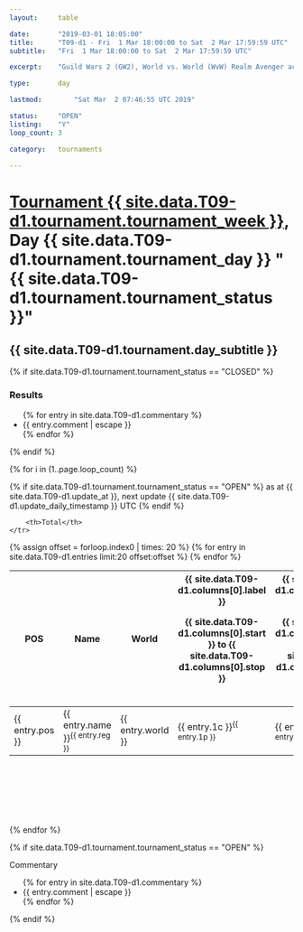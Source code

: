 ```yaml
---
layout: 	table

date: 		"2019-03-01 18:05:00"
title: 		"T09-d1 - Fri  1 Mar 18:00:00 to Sat  2 Mar 17:59:59 UTC"
subtitle: 	"Fri  1 Mar 18:00:00 to Sat  2 Mar 17:59:59 UTC"

excerpt:    "Guild Wars 2 (GW2), World vs. World (WvW) Realm Avenger achivement Tournament. \"Every Kill Counts\""

type:       day

lastmod: 		"Sat Mar  2 07:46:55 UTC 2019"

status:     "OPEN"
listing:    "Y"
loop_count: 3

category: 	tournaments

---
```

<div class="table_header">
    <h1><a href="{{ site.data.T09-d1.tournament.week_url }}">Tournament {{ site.data.T09-d1.tournament.tournament_week }}</a>, Day {{ site.data.T09-d1.tournament.tournament_day }} "{{ site.data.T09-d1.tournament.tournament_status }}"</h1>
    <h2>{{ site.data.T09-d1.tournament.day_subtitle }}</h2> 
</div>

{% if site.data.T09-d1.tournament.tournament_status == "CLOSED" %} 
<div class="commentary">
  <h3>Results</h3>
  <ul>
    {% for entry in site.data.T09-d1.commentary %}
    <li class="commentary_list">{{ entry.comment | escape }}</li>
    {% endfor %}
  </ul>
</div>
{% endif %}


{% for i in (1..page.loop_count) %}

{% if site.data.T09-d1.tournament.tournament_status == "OPEN" %} 
<span class="table_nextupdate">as at {{ site.data.T09-d1.update_at }}, next update {{ site.data.T09-d1.update_daily_timestamp }} UTC</span> 
{% endif %}

<table class="day_table">
  <colgroup>
    <col style="width:18px">
    <col style="width:55px">
    <col style="width:55px">
    <col style="width:12px">
    <col style="width:12px">
    <col style="width:12px">
    <col style="width:12px">
    <col style="width:12px">
    <col style="width:12px">
    <col style="width:12px">
    <col style="width:12px">
    <col style="width:12px">
    <col style="width:12px">
    <col style="width:12px">
    <col style="width:12px">
    <col style="width:12px">
    <col style="width:12px">
    <col style="width:12px">
    <col style="width:12px">
    <col style="width:12px">
    <col style="width:12px">
    <col style="width:12px">
    <col style="width:12px">
    <col style="width:12px">
    <col style="width:12px">
    <col style="width:12px">
    <col style="width:12px">
    <col style="width:18px">
  </colgroup>  
  <thead>
    <tr>
        <th>POS</th>
        <th class="AlignLeft">Name</th>
        <th class="AlignLeft">World</th>

<th><div class="label">{{ site.data.T09-d1.columns[0].label }}<p class="onhover">{{ site.data.T09-d1.columns[0].start }} to {{ site.data.T09-d1.columns[0].stop }}</p></div>​</th>
<th><div class="label">{{ site.data.T09-d1.columns[1].label }}<p class="onhover">{{ site.data.T09-d1.columns[1].start }} to {{ site.data.T09-d1.columns[1].stop }}</p></div>​</th>
<th><div class="label">{{ site.data.T09-d1.columns[2].label }}<p class="onhover">{{ site.data.T09-d1.columns[2].start }} to {{ site.data.T09-d1.columns[2].stop }}</p></div>​</th>
<th><div class="label">{{ site.data.T09-d1.columns[3].label }}<p class="onhover">{{ site.data.T09-d1.columns[3].start }} to {{ site.data.T09-d1.columns[3].stop }}</p></div>​</th>
<th><div class="label">{{ site.data.T09-d1.columns[4].label }}<p class="onhover">{{ site.data.T09-d1.columns[4].start }} to {{ site.data.T09-d1.columns[4].stop }}</p></div>​</th>
<th><div class="label">{{ site.data.T09-d1.columns[5].label }}<p class="onhover">{{ site.data.T09-d1.columns[5].start }} to {{ site.data.T09-d1.columns[5].stop }}</p></div>​</th>
<th><div class="label">{{ site.data.T09-d1.columns[6].label }}<p class="onhover">{{ site.data.T09-d1.columns[6].start }} to {{ site.data.T09-d1.columns[6].stop }}</p></div>​</th>
<th><div class="label">{{ site.data.T09-d1.columns[7].label }}<p class="onhover">{{ site.data.T09-d1.columns[7].start }} to {{ site.data.T09-d1.columns[7].stop }}</p></div>​</th>
<th><div class="label">{{ site.data.T09-d1.columns[8].label }}<p class="onhover">{{ site.data.T09-d1.columns[8].start }} to {{ site.data.T09-d1.columns[8].stop }}</p></div>​</th>
<th><div class="label">{{ site.data.T09-d1.columns[9].label }}<p class="onhover">{{ site.data.T09-d1.columns[9].start }} to {{ site.data.T09-d1.columns[9].stop }}</p></div>​</th>
<th><div class="label">{{ site.data.T09-d1.columns[10].label }}<p class="onhover">{{ site.data.T09-d1.columns[10].start }} to {{ site.data.T09-d1.columns[10].stop }}</p></div>​</th>

<th><div class="label">{{ site.data.T09-d1.columns[11].label }}<p class="onhover">{{ site.data.T09-d1.columns[11].start }} to {{ site.data.T09-d1.columns[11].stop }}</p></div>​</th>
<th><div class="label">{{ site.data.T09-d1.columns[12].label }}<p class="onhover">{{ site.data.T09-d1.columns[12].start }} to {{ site.data.T09-d1.columns[12].stop }}</p></div>​</th>
<th><div class="label">{{ site.data.T09-d1.columns[13].label }}<p class="onhover">{{ site.data.T09-d1.columns[13].start }} to {{ site.data.T09-d1.columns[13].stop }}</p></div>​</th>
<th><div class="label">{{ site.data.T09-d1.columns[14].label }}<p class="onhover">{{ site.data.T09-d1.columns[14].start }} to {{ site.data.T09-d1.columns[14].stop }}</p></div>​</th>
<th><div class="label">{{ site.data.T09-d1.columns[15].label }}<p class="onhover">{{ site.data.T09-d1.columns[15].start }} to {{ site.data.T09-d1.columns[15].stop }}</p></div>​</th>
<th><div class="label">{{ site.data.T09-d1.columns[16].label }}<p class="onhover">{{ site.data.T09-d1.columns[16].start }} to {{ site.data.T09-d1.columns[16].stop }}</p></div>​</th>
<th><div class="label">{{ site.data.T09-d1.columns[17].label }}<p class="onhover">{{ site.data.T09-d1.columns[17].start }} to {{ site.data.T09-d1.columns[17].stop }}</p></div>​</th>
<th><div class="label">{{ site.data.T09-d1.columns[18].label }}<p class="onhover">{{ site.data.T09-d1.columns[18].start }} to {{ site.data.T09-d1.columns[18].stop }}</p></div>​</th>
<th><div class="label">{{ site.data.T09-d1.columns[19].label }}<p class="onhover">{{ site.data.T09-d1.columns[19].start }} to {{ site.data.T09-d1.columns[19].stop }}</p></div>​</th>
<th><div class="label">{{ site.data.T09-d1.columns[20].label }}<p class="onhover">{{ site.data.T09-d1.columns[20].start }} to {{ site.data.T09-d1.columns[20].stop }}</p></div>​</th>

<th><div class="label">{{ site.data.T09-d1.columns[21].label }}<p class="onhover">{{ site.data.T09-d1.columns[21].start }} to {{ site.data.T09-d1.columns[21].stop }}</p></div>​</th>
<th><div class="label">{{ site.data.T09-d1.columns[22].label }}<p class="onhover">{{ site.data.T09-d1.columns[22].start }} to {{ site.data.T09-d1.columns[22].stop }}</p></div>​</th>
<th><div class="label">{{ site.data.T09-d1.columns[23].label }}<p class="onhover">{{ site.data.T09-d1.columns[23].start }} to {{ site.data.T09-d1.columns[23].stop }}</p></div>​</th>

        <th>Total</th>
    </tr>
  </thead>
  {% assign offset = forloop.index0 | times: 20 %}
<tbody>
{% for entry in site.data.T09-d1.entries limit:20 offset:offset %}
  <tr>
    <td class="pl{{ entry.pos }}">{{ entry.pos }}</td>
    <td class="AlignLeft">{{ entry.name }}<sup>{{ entry.reg }}</sup></td>
    <td class="AlignLeft">{{ entry.world }}</td>
    <td class="pl{{ entry.1p }}">{{ entry.1c }}<sup>{{ entry.1p }}</sup></td>
    <td class="pl{{ entry.2p }}">{{ entry.2c }}<sup>{{ entry.2p }}</sup></td>
    <td class="pl{{ entry.3p }}">{{ entry.3c }}<sup>{{ entry.3p }}</sup></td>
    <td class="pl{{ entry.4p }}">{{ entry.4c }}<sup>{{ entry.4p }}</sup></td>
    <td class="pl{{ entry.5p }}">{{ entry.5c }}<sup>{{ entry.5p }}</sup></td>
    <td class="pl{{ entry.6p }}">{{ entry.6c }}<sup>{{ entry.6p }}</sup></td>
    <td class="pl{{ entry.7p }}">{{ entry.7c }}<sup>{{ entry.7p }}</sup></td>
    <td class="pl{{ entry.8p }}">{{ entry.8c }}<sup>{{ entry.8p }}</sup></td>
    <td class="pl{{ entry.9p }}">{{ entry.9c }}<sup>{{ entry.9p }}</sup></td>
    <td class="pl{{ entry.10p }}">{{ entry.10c }}<sup>{{ entry.10p }}</sup></td>
    <td class="pl{{ entry.11p }}">{{ entry.11c }}<sup>{{ entry.11p }}</sup></td>
    <td class="pl{{ entry.12p }}">{{ entry.12c }}<sup>{{ entry.12p }}</sup></td>
    <td class="pl{{ entry.13p }}">{{ entry.13c }}<sup>{{ entry.13p }}</sup></td>
    <td class="pl{{ entry.14p }}">{{ entry.14c }}<sup>{{ entry.14p }}</sup></td>
    <td class="pl{{ entry.15p }}">{{ entry.15c }}<sup>{{ entry.15p }}</sup></td>
    <td class="pl{{ entry.16p }}">{{ entry.16c }}<sup>{{ entry.16p }}</sup></td>
    <td class="pl{{ entry.17p }}">{{ entry.17c }}<sup>{{ entry.17p }}</sup></td>
    <td class="pl{{ entry.18p }}">{{ entry.18c }}<sup>{{ entry.18p }}</sup></td>
    <td class="pl{{ entry.19p }}">{{ entry.19c }}<sup>{{ entry.19p }}</sup></td>
    <td class="pl{{ entry.20p }}">{{ entry.20c }}<sup>{{ entry.20p }}</sup></td>
    <td class="pl{{ entry.21p }}">{{ entry.21c }}<sup>{{ entry.21p }}</sup></td>
    <td class="pl{{ entry.22p }}">{{ entry.22c }}<sup>{{ entry.22p }}</sup></td>
    <td class="pl{{ entry.23p }}">{{ entry.23c }}<sup>{{ entry.23p }}</sup></td>
    <td class="pl{{ entry.24p }}">{{ entry.24c }}<sup>{{ entry.24p }}</sup></td>
    <td>{{ entry.total }}</td>
  </tr>
{% endfor %}  
</tbody>
</table>
<div class="leaderboard">
  <script async src="//pagead2.googlesyndication.com/pagead/js/adsbygoogle.js"></script>
  <!-- 728x90 -->
  <ins class="adsbygoogle"
       style="display:inline-block;width:728px;height:90px"
       data-ad-client="ca-pub-3274917281288240"
       data-ad-slot="3870538733"></ins>
  <script>
  (adsbygoogle = window.adsbygoogle || []).push({});
  </script>    
</div>
<br />
{% endfor %}

{% if site.data.T09-d1.tournament.tournament_status == "OPEN" %} 
<div class="commentary">
  <span class="commentary_title">Commentary</span>
  <ul>
    {% for entry in site.data.T09-d1.commentary %}
    <li class="commentary_list">{{ entry.comment | escape }}</li>
    {% endfor %}
  </ul>
</div>
{% endif %}



